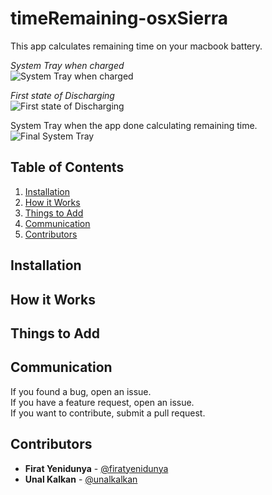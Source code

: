# timeRemaining-osxSierra
This app calculates remaining time on your macbook battery.

*System Tray when charged* <br />
![System Tray when charged](https://cloud.githubusercontent.com/assets/9661442/26754477/34d8d904-4884-11e7-823b-0228273b1093.png)

*First state of Discharging* <br />
![First state of Discharging](https://cloud.githubusercontent.com/assets/9661442/26754486/5499339c-4884-11e7-925b-298f60b6adf4.png)

System Tray when the app done calculating remaining time.<br />
![Final System Tray](https://cloud.githubusercontent.com/assets/9661442/26754487/549aa7cc-4884-11e7-8b88-fad32d7cf9c4.png)

## Table of Contents
1. [Installation](#installation)
2. [How it Works](#how-it-works)
3. [Things to Add](#things-to-add)
4. [Communication](#communication)
5. [Contributors](#contributors)

## Installation

## How it Works

## Things to Add

## Communication
If you found a bug, open an issue.</br>
If you have a feature request, open an issue.</br>
If you want to contribute, submit a pull request.</br>

## Contributors
* **Firat Yenidunya** - [@firatyenidunya](https://github.com/firatyenidunya)
* **Unal Kalkan** - [@unalkalkan](https://github.com/unalkalkan)
